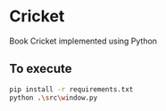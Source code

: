 # Cricket
Book Cricket implemented using Python
## To execute
```bash
pip install -r requirements.txt
python .\src\window.py
```
